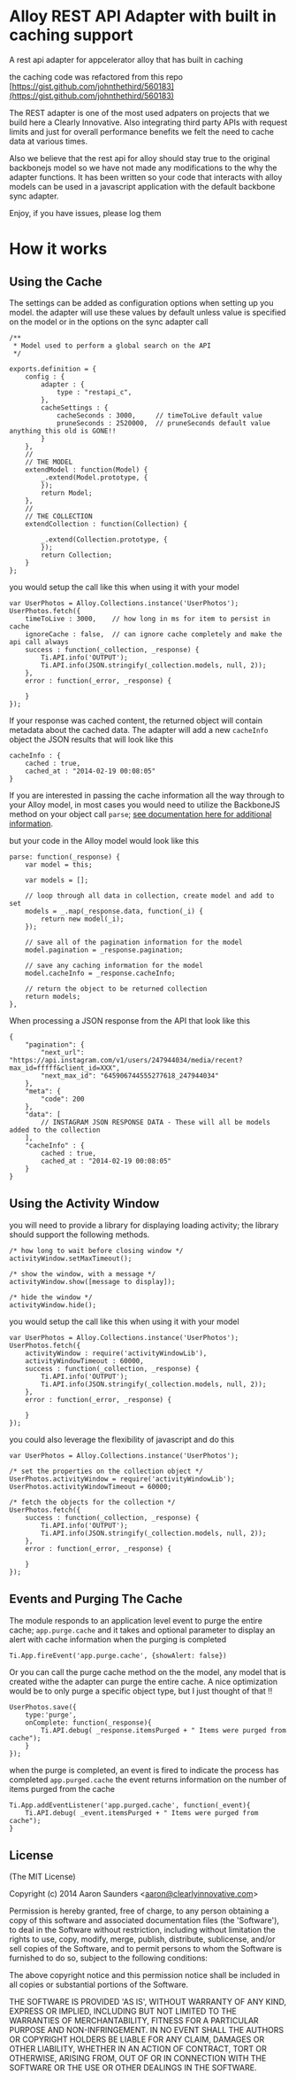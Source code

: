 Alloy REST API Adapter with built in caching support
=========================

A rest api adapter for appcelerator alloy that has built in caching

the caching code was refactored from this repo [https://gist.github.com/johnthethird/560183](https://gist.github.com/johnthethird/560183)


The REST adapter is one of the most used adpaters on projects that we build here a Clearly Innovative. Also integrating third party APIs with request limits and just for overall performance benefits we felt the need to cache data at various times.

Also we believe that the rest api for alloy should stay true to the original backbonejs model so we have not made any modifications to the why the adapter functions. It has been written so your code that interacts with alloy models can be used in a javascript application with the default backbone sync adapter.

Enjoy, if you have issues, please log them

How it works
=======

Using the Cache
-

The settings can be added as configuration options when setting up you model. the adapter will use these values by default unless value is specified on the model or in the options on the sync adapter call

    /**
     * Model used to perform a global search on the API
     */

    exports.definition = {
        config : {
            adapter : {
                type : "restapi_c",
            },
            cacheSettings : {
                cacheSeconds : 3000,     // timeToLive default value
                pruneSeconds : 2520000,  // pruneSeconds default value anything this old is GONE!!
            }
        },
        //
        // THE MODEL
        extendModel : function(Model) {
            _.extend(Model.prototype, {
            });
            return Model;
        },
        //
        // THE COLLECTION
        extendCollection : function(Collection) {

            _.extend(Collection.prototype, {
            });
            return Collection;
        }
    };


you would setup the call like this when using it with your model

    var UserPhotos = Alloy.Collections.instance('UserPhotos');
    UserPhotos.fetch({
        timeToLive : 3000,    // how long in ms for item to persist in cache
        ignoreCache : false,  // can ignore cache completely and make the api call always
        success : function(_collection, _response) {
            Ti.API.info('OUTPUT');
            Ti.API.info(JSON.stringify(_collection.models, null, 2));
        },
        error : function(_error, _response) {
    
        }
    });
    
If your response was cached content, the returned object will contain metadata about the cached data. The adapter will add a new `cacheInfo` object the JSON results that will look like this

    cacheInfo : {
        cached : true,
        cached_at : "2014-02-19 00:08:05"
    }

If you are interested in passing the cache information all the way through to your Alloy model, in most cases you would need to utilize the BackboneJS method on your object call `parse`; [see documentation here for additional information](http://backbonejs.org/#Model-parse). 

but your code in the Alloy model would look like this

    parse: function(_response) {
        var model = this;
        
        var models = [];
        
        // loop through all data in collection, create model and add to set
        models = _.map(_response.data, function(_i) {
            return new model(_i);
        });
        
        // save all of the pagination information for the model
        model.pagination = _response.pagination;
        
        // save any caching information for the model
        model.cacheInfo = _response.cacheInfo;
        
        // return the object to be returned collection
        return models;
    },
When processing a JSON response from the API that look like  this

    {
        "pagination": {
            "next_url": "https://api.instagram.com/v1/users/247944034/media/recent?max_id=fffff&client_id=XXX",
            "next_max_id": "645906744555277618_247944034"
        },
        "meta": {
            "code": 200
        },
        "data": [
            // INSTAGRAM JSON RESPONSE DATA - These will all be models added to the collection
        ],
        "cacheInfo" : {
            cached : true,
            cached_at : "2014-02-19 00:08:05"        
        }
    }


Using the Activity Window
-

you will need to provide a library for displaying loading activity; the library should support the following methods.

    /* how long to wait before closing window */
    activityWindow.setMaxTimeout();
    
    /* show the window, with a message */ 
    activityWindow.show([message to display]);
    
    /* hide the window */
    activityWindow.hide();

you would setup the call like this when using it with your model

    var UserPhotos = Alloy.Collections.instance('UserPhotos');
    UserPhotos.fetch({
        activityWindow : require('activityWindowLib'),
        activityWindowTimeout : 60000,
        success : function(_collection, _response) {
            Ti.API.info('OUTPUT');
            Ti.API.info(JSON.stringify(_collection.models, null, 2));
        },
        error : function(_error, _response) {
    
        }
    });
    
you could also leverage the flexibility of javascript and do this

    var UserPhotos = Alloy.Collections.instance('UserPhotos');
    
    /* set the properties on the collection object */
    UserPhotos.activityWindow = require('activityWindowLib');
    UserPhotos.activityWindowTimeout = 60000;
    
    /* fetch the objects for the collection */
    UserPhotos.fetch({
        success : function(_collection, _response) {
            Ti.API.info('OUTPUT');
            Ti.API.info(JSON.stringify(_collection.models, null, 2));
        },
        error : function(_error, _response) {
    
        }
    });

Events and Purging The Cache
-
The module responds to an application level event to purge the entire cache; `app.purge.cache` and it takes and optional parameter to display an alert with cache information when the purging is completed

    Ti.App.fireEvent('app.purge.cache', {showAlert: false})
    
Or you can call the purge cache method on the the model, any model that is created withe the adapter can purge the entire cache. A nice optimization would be to only purge a specific object type, but I just thought of that !!

    UserPhotos.save({
        type:'purge',
        onComplete: function(_response){
            Ti.API.debug( _response.itemsPurged + " Items were purged from cache");
        }
    });

when the purge is completed, an event is fired to indicate the process has completed `app.purged.cache` the event returns information on the number of items purged from the cache

    Ti.App.addEventListener('app.purged.cache', function(_event){
        Ti.API.debug( _event.itemsPurged + " Items were purged from cache");
    }

## License

(The MIT License)

Copyright (c) 2014 Aaron Saunders &lt;aaron@clearlyinnovative.com&gt;

Permission is hereby granted, free of charge, to any person obtaining
a copy of this software and associated documentation files (the
'Software'), to deal in the Software without restriction, including
without limitation the rights to use, copy, modify, merge, publish,
distribute, sublicense, and/or sell copies of the Software, and to
permit persons to whom the Software is furnished to do so, subject to
the following conditions:

The above copyright notice and this permission notice shall be
included in all copies or substantial portions of the Software.

THE SOFTWARE IS PROVIDED 'AS IS', WITHOUT WARRANTY OF ANY KIND,
EXPRESS OR IMPLIED, INCLUDING BUT NOT LIMITED TO THE WARRANTIES OF
MERCHANTABILITY, FITNESS FOR A PARTICULAR PURPOSE AND NON-INFRINGEMENT.
IN NO EVENT SHALL THE AUTHORS OR COPYRIGHT HOLDERS BE LIABLE FOR ANY
CLAIM, DAMAGES OR OTHER LIABILITY, WHETHER IN AN ACTION OF CONTRACT,
TORT OR OTHERWISE, ARISING FROM, OUT OF OR IN CONNECTION WITH THE
SOFTWARE OR THE USE OR OTHER DEALINGS IN THE SOFTWARE.
